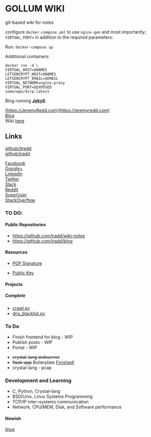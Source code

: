 # GOLLUM WIKI
git–based wiki for notes

configure `docker-compose.yml` to use `nginx-gen` and most importantly; 
`VIRTUAL_PORT=` in addition to the required parameters:

Run:
`docker-compose up`

Additional containers:

```
docker run -d \
VIRTUAL_HOST=$NAMES
LETSENCRYPT_HOST=$NAMES
LETSENCRYPT_EMAIL=$EMAIL
VIRTUAL_NETWORK=nginx-proxy
VIRTUAL_PORT=$EXPOSED
somerepo/dirp:latest
```

Blog running **[Jekyll](https://jekyllrb.com/docs/home/ "Blog–aware, static site–generator.").**  

[https://JeremyRedd.com](https://jeremyredd.com)  
[Blog](https://blog.jeremyredd.com)  
Wiki [here](https://wiki.jeremyredd.com)  

## Links  
[github/jtredd](https://github.com/jtredd)  
[github/jradd](https://github.com/jradd)

[Facebook](https://facebook.com/jeremytredd)  
[Google+](https://plus.google.com/JeremyRedd+)  
[LinkedIn](https://linkedin.com/in/jeremytredd)  
[Twitter](https://twitter.com/jeremytredd)  
[Slack](https://jredd.slack.com)  
[Reddit](https://www.reddit.com/user/jradd)  
[SuperUser](https://superuser.com/users/87239/jredd)  
[StackOverflow](https://stackoverflow.com/users/2789486/jredd)  


### TO DO:  

#### Public Repositories  
* https://github.com/jradd/wiki-notes  
* https://github.com/jradd/blog

#### Resources  

* [PGP Signature](https://jeremyredd.com/jredd_pgp_sig)  

* [Public Key](https://jeremyredd.com/jredd_key.pub)  

#### Projects  


##### Complete  

* [crawl.py](crawl)  
* [dns_blacklist.py](dns_blacklist)  

### To Do
* Finish frontend for blog - WIP
* Publish posts - WIP
* Portal - WIP
- ~~crystal-lang webserver~~
- ~~flask-app~~ Boilerplate [Finished!](https://jeremyredd.com)  
- crystal-lang - pcap



### Development and Learning  

- C, Python, Crystal–lang
- BSD/Unix, Linux Systems Programming
- TCP/IP inter–systems communication
- Network, CPU/MEM, Disk, and Software performance


#### Newish
[linux](/linux)